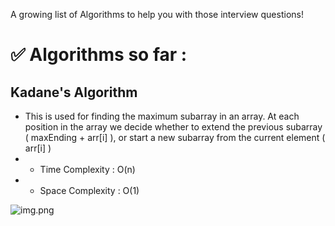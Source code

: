 A growing list of Algorithms to help you with those interview questions!

# ✅ Algorithms so far : 

## Kadane's Algorithm
- This is used for finding the maximum subarray in an array. At each position in the array we decide whether to extend the previous subarray ( maxEnding + arr[i] ), or start a new subarray from the current element ( arr[i] )
- - Time Complexity : O(n)
- - Space Complexity : O(1)

![img.png](img.png)